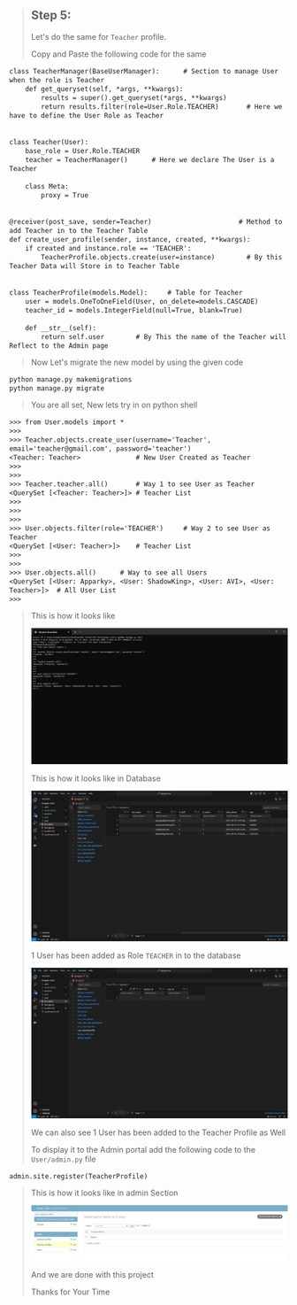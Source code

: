 > ## Step 5:
> 
> Let's do the same for `Teacher` profile.
> 
> Copy and Paste the following code for the same 
> 
```commandline
class TeacherManager(BaseUserManager):      # Section to manage User when the role is Teacher
    def get_queryset(self, *args, **kwargs):
        results = super().get_queryset(*args, **kwargs)
        return results.filter(role=User.Role.TEACHER)       # Here we have to define the User Role as Teacher


class Teacher(User):
    base_role = User.Role.TEACHER
    teacher = TeacherManager()      # Here we declare The User is a Teacher

    class Meta:
        proxy = True


@receiver(post_save, sender=Teacher)                      # Method to add Teacher in to the Teacher Table
def create_user_profile(sender, instance, created, **kwargs):
    if created and instance.role == 'TEACHER':
        TeacherProfile.objects.create(user=instance)        # By this Teacher Data will Store in to Teacher Table 


class TeacherProfile(models.Model):     # Table for Teacher
    user = models.OneToOneField(User, on_delete=models.CASCADE)
    teacher_id = models.IntegerField(null=True, blank=True)

    def __str__(self):
        return self.user        # By This the name of the Teacher will Reflect to the Admin page
```
> 
> Now Let's migrate the new model by using the given code
```commandline
python manage.py makemigrations
python manage.py migrate
```
> 
> You are all set, New lets try in on python shell
> 
> 
```commandline
>>> from User.models import *
>>>
>>> Teacher.objects.create_user(username='Teacher', email='teacher@gmail.com', password='teacher')
<Teacher: Teacher>              # New User Created as Teacher
>>>
>>>
>>> Teacher.teacher.all()       # Way 1 to see User as Teacher
<QuerySet [<Teacher: Teacher>]> # Teacher List
>>>
>>>
>>>
>>> User.objects.filter(role='TEACHER')     # Way 2 to see User as Teacher
<QuerySet [<User: Teacher>]>    # Teacher List
>>>
>>>
>>> User.objects.all()      # Way to see all Users
<QuerySet [<User: Apparky>, <User: ShadowKing>, <User: AVI>, <User: Teacher>]>  # All User List
>>>

```
>
> This is how it looks like
> 
> ![TeacherShell](../Screen%20Shots/ss16.PNG)
> 
> This is how it looks like in Database 
> 
> ![TeacherDatabase](../Screen%20Shots/ss17.PNG)
> 
> 1 User has been added as Role `TEACHER` in to the database
> 
> ![TeacherDatabase](../Screen%20Shots/ss18.PNG)
> 
> We can also see 1 User has been added to the Teacher Profile as Well
> 
> To display it to the Admin portal add the following code to the `User/admin.py` file
```commandline
admin.site.register(TeacherProfile)
```
>
> This is how it looks like in admin Section
> 
> ![TeacherAdmin](../Screen%20Shots/ss19.PNG)
> 
> And we are done with this project 
> 
> Thanks for Your Time
